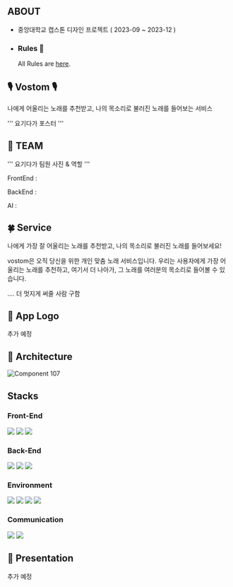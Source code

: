 ## ABOUT
- 중앙대학교 캡스톤 디자인 프로젝트 ( 2023-09 ~ 2023-12 )

- ### Rules 🤝

   All Rules are [here](./Rules.md).


## 🎙 Vostom 🎙
나에게 어울리는 노래를 추천받고, 나의 목소리로 불러진 노래를 들어보는 서비스

'''
요기다가 포스터
'''

## 🐥 TEAM 
'''
요기다가 팀원 사진 & 역할
'''


FrontEnd : 

BackEnd : 

AI :


## 🍀 Service 

나에게 가장 잘 어울리는 노래를 추천받고, 나의 목소리로 불러진 노래를 들어보세요!

vostom은 오직 당신을 위한 개인 맞춤 노래 서비스입니다. 우리는 사용자에게 가장 어울리는 노래를 추천하고, 여기서 더 나아가, 그 노래를 여러분의 목소리로 들어볼 수 있습니다.

.... 더 멋지게 써줄 사람 구함


## 🎀 App Logo 
추가 예정


## 🐲 Architecture 
![Component 107](https://github.com/kangmyoungseok/git_demo/assets/33647663/71e06db3-7073-44c1-a22a-a9bbd63aed25)



## Stacks
### Front-End
<img src="https://img.shields.io/badge/Kotlin-7F52FF?style=for-the-badge&logo=Kotlin&logoColor=white"> <img src="https://img.shields.io/badge/Jetpack Compose-4285F4?style=for-the-badge&logo=Jetpack Compose&logoColor=white"> <img src="https://img.shields.io/badge/Android-3DDC84?style=for-the-badge&logo=Android&logoColor=white">

### Back-End
<img src="https://img.shields.io/badge/Node.js-339933?style=for-the-badge&logo=Node.js&logoColor=white"> <img src="https://img.shields.io/badge/MongoDB-47A248?style=for-the-badge&logo=MongoDB&logoColor=white"> <img src="https://img.shields.io/badge/AWS-232F3E?style=for-the-badge&logo=Amazon AWS&logoColor=white"> 
### Environment
<img src="https://img.shields.io/badge/Visual Studio Code-007ACC?style=for-the-badge&logo=Visual Studio Code&logoColor=white"> <img src="https://img.shields.io/badge/Android Studio-3DDC84?style=for-the-badge&logo=Android Studio&logoColor=white"> <img src="https://img.shields.io/badge/Git-F05032?style=for-the-badge&logo=Git&logoColor=white"> <img src="https://img.shields.io/badge/Github-181717?style=for-the-badge&logo=Github&logoColor=white">

### Communication
<img src="https://img.shields.io/badge/Notion-000000?style=for-the-badge&logo=Notion&logoColor=white"> <img src="https://img.shields.io/badge/Google Meet-00897B?style=for-the-badge&logo=Google Meet&logoColor=white">

## 📑 Presentation
추가 예정
